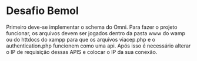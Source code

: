 # Desafio Bemol

Primeiro deve-se implementar o schema do Omni.
Para fazer o projeto funcionar, os arquivos devem ser jogados dentro da pasta www do wamp ou do httdocs do xampp para que os arquivos viacep.php e o authentication.php funcionem como uma api.
Após isso é necessário alterar o IP de requisição dessas APIS e colocar o IP da sua conexão.
